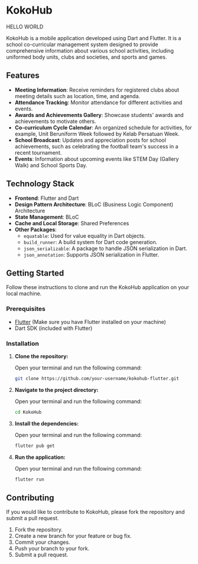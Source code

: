 # KokoHub

HELLO WORLD

KokoHub is a mobile application developed using Dart and Flutter. It is a school co-curricular management system designed to provide comprehensive information about various school activities, including uniformed body units, clubs and societies, and sports and games.

## Features

- **Meeting Information**: Receive reminders for registered clubs about meeting details such as location, time, and agenda.
- **Attendance Tracking**: Monitor attendance for different activities and events.
- **Awards and Achievements Gallery**: Showcase students' awards and achievements to motivate others.
- **Co-curriculum Cycle Calendar**: An organized schedule for activities, for example, Unit Beruniform Week followed by Kelab Persatuan Week.
- **School Broadcast**: Updates and appreciation posts for school achievements, such as celebrating the football team's success in a recent tournament.
- **Events**: Information about upcoming events like STEM Day (Gallery Walk) and School Sports Day.

## Technology Stack

- **Frontend**: Flutter and Dart
- **Design Pattern Architecture**: BLoC (Business Logic Component) Architecture
- **State Management**: BLoC
- **Cache and Local Storage**: Shared Preferences
- **Other Packages**:
  - `equatable`: Used for value equality in Dart objects.
  - `build_runner`: A build system for Dart code generation.
  - `json_serializable`: A package to handle JSON serialization in Dart.
  - `json_annotation`: Supports JSON serialization in Flutter.

## Getting Started

Follow these instructions to clone and run the KokoHub application on your local machine.

### Prerequisites

- [Flutter](https://flutter.dev/docs/get-started/install) (Make sure you have Flutter installed on your machine)
- Dart SDK (included with Flutter)

### Installation

1. **Clone the repository:**

   Open your terminal and run the following command:

   ```bash
   git clone https://github.com/your-username/kokohub-flutter.git
   ```
2. **Navigate to the project directory:**

   Open your terminal and run the following command:

   ```bash
   cd KokoHub
   ```

3. **Install the dependencies:**

   Open your terminal and run the following command:

   ```bash
   flutter pub get
   ```

4. **Run the application:**

   Open your terminal and run the following command:

   ```bash
   flutter run
   ```

## Contributing

If you would like to contribute to KokoHub, please fork the repository and submit a pull request.

1. Fork the repository.
2. Create a new branch for your feature or bug fix.
3. Commit your changes.
4. Push your branch to your fork.
5. Submit a pull request.



